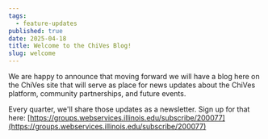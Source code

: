 ```yaml
---
tags:
  - feature-updates
published: true
date: 2025-04-18
title: Welcome to the ChiVes Blog!
slug: welcome
---
```

We are happy to announce that moving forward we will have a blog here on the ChiVes site that will serve as place for news updates about the ChiVes platform, community partnerships, and future events.

Every quarter, we'll share those updates as a newsletter. Sign up for that here: [https://groups.webservices.illinois.edu/subscribe/200077](https://groups.webservices.illinois.edu/subscribe/200077)